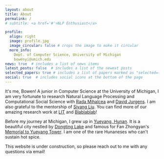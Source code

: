 ```yaml
---
layout: about
title: About
permalink: /
# subtitle: <a href='#'>NLP Enthusiast</a>

profile:
  align: right
  image: profile.jpg
  image_circular: false # crops the image to make it circular
  more_info: 
    Dept. of Computer Science, University of Michigan
    bowenyi@umich.edu
news: true  # includes a list of news items
latest_posts: false  # includes a list of the newest posts
selected_papers: true # includes a list of papers marked as "selected={true}"
social: true  # includes social icons at the bottom of the page
---
```

It's me, Bowen! A junior in Computer Science at the University of Michigan, I am very fortunate to research Natural Language Processing and Computational Social Science with [Rada Mihalcea](https://en.wikipedia.org/wiki/Rada_Mihalcea) and [David Jurgens](https://jurgens.people.si.umich.edu/). I am also grateful to the mentorship of [Siyang Liu](https://scholar.google.com/citations?user=2OjUAPUAAAAJ&hl=en). You can find more of our amazing research work at [LIT](https://lit.eecs.umich.edu/) and [Blablablab](https://blablablab.si.umich.edu/)! 

Before my journey at Michigan, I grew up in [Yueyang, Hunan](https://en.wikipedia.org/wiki/Yueyang). It is a beautiful city nestled by [Dongting Lake](https://en.wikipedia.org/wiki/Dongting_Lake) and famous for Fan Zhongyan's [Memorial to Yueyang Tower](https://zh.wikisource.org/zh-hans/%E5%B2%B3%E9%99%BD%E6%A8%93%E8%A8%98). I am one of the rare Hunaneses who can't sustain hot spice.    

This website is under construction, so please reach out to me with any questions via email!    

<!-- Put your address / P.O. box / other info right below your picture. You can also disable any of these elements by editing `profile` property of the YAML header of your `_pages/about.md`. Edit `_bibliography/papers.bib` and Jekyll will render your [publications page](/al-folio/publications/) automatically.

Link to your social media connections, too. This theme is set up to use [Font Awesome icons](http://fortawesome.github.io/Font-Awesome/) and [Academicons](https://jpswalsh.github.io/academicons/), like the ones below. Add your Facebook, Twitter, LinkedIn, Google Scholar, or just disable all of them. -->